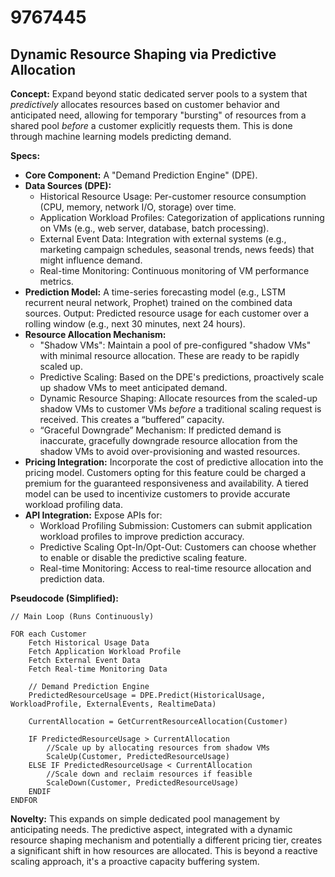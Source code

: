 # 9767445

## Dynamic Resource Shaping via Predictive Allocation

**Concept:** Expand beyond static dedicated server pools to a system that *predictively* allocates resources based on customer behavior and anticipated need, allowing for temporary "bursting" of resources from a shared pool *before* a customer explicitly requests them. This is done through machine learning models predicting demand.

**Specs:**

*   **Core Component:** A "Demand Prediction Engine" (DPE).
*   **Data Sources (DPE):**
    *   Historical Resource Usage: Per-customer resource consumption (CPU, memory, network I/O, storage) over time.
    *   Application Workload Profiles: Categorization of applications running on VMs (e.g., web server, database, batch processing).
    *   External Event Data: Integration with external systems (e.g., marketing campaign schedules, seasonal trends, news feeds) that might influence demand.
    *   Real-time Monitoring: Continuous monitoring of VM performance metrics.
*   **Prediction Model:**  A time-series forecasting model (e.g., LSTM recurrent neural network, Prophet) trained on the combined data sources. Output: Predicted resource usage for each customer over a rolling window (e.g., next 30 minutes, next 24 hours).
*   **Resource Allocation Mechanism:**
    *   "Shadow VMs": Maintain a pool of pre-configured "shadow VMs" with minimal resource allocation. These are ready to be rapidly scaled up.
    *   Predictive Scaling: Based on the DPE's predictions, proactively scale up shadow VMs to meet anticipated demand.
    *   Dynamic Resource Shaping: Allocate resources from the scaled-up shadow VMs to customer VMs *before* a traditional scaling request is received. This creates a “buffered” capacity.
    *   “Graceful Downgrade” Mechanism: If predicted demand is inaccurate, gracefully downgrade resource allocation from the shadow VMs to avoid over-provisioning and wasted resources.
*   **Pricing Integration:** Incorporate the cost of predictive allocation into the pricing model.  Customers opting for this feature could be charged a premium for the guaranteed responsiveness and availability. A tiered model can be used to incentivize customers to provide accurate workload profiling data.
*   **API Integration:** Expose APIs for:
    *   Workload Profiling Submission: Customers can submit application workload profiles to improve prediction accuracy.
    *   Predictive Scaling Opt-In/Opt-Out: Customers can choose whether to enable or disable the predictive scaling feature.
    *   Real-time Monitoring:  Access to real-time resource allocation and prediction data.

**Pseudocode (Simplified):**

```
// Main Loop (Runs Continuously)

FOR each Customer
    Fetch Historical Usage Data
    Fetch Application Workload Profile
    Fetch External Event Data
    Fetch Real-time Monitoring Data
    
    // Demand Prediction Engine
    PredictedResourceUsage = DPE.Predict(HistoricalUsage, WorkloadProfile, ExternalEvents, RealtimeData)
    
    CurrentAllocation = GetCurrentResourceAllocation(Customer)
    
    IF PredictedResourceUsage > CurrentAllocation
        //Scale up by allocating resources from shadow VMs
        ScaleUp(Customer, PredictedResourceUsage)
    ELSE IF PredictedResourceUsage < CurrentAllocation
        //Scale down and reclaim resources if feasible
        ScaleDown(Customer, PredictedResourceUsage)
    ENDIF
ENDFOR
```

**Novelty:** This expands on simple dedicated pool management by anticipating needs. The predictive aspect, integrated with a dynamic resource shaping mechanism and potentially a different pricing tier, creates a significant shift in how resources are allocated. This is beyond a reactive scaling approach, it's a proactive capacity buffering system.